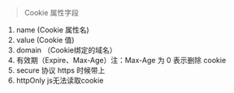 
> Cookie 属性字段

1. name (Cookie 属性名)
2. value (Cookie 值)
3. domain （Cookie绑定的域名）
4. 有效期（Expire、Max-Age）注：Max-Age 为 0 表示删除 cookie
5. secure 协议 https 时候带上
6. httpOnly js无法读取cookie